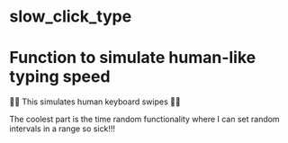 # slow_click_type
# Function to simulate human-like typing speed

🏴‍☠️ This simulates human keyboard swipes 🏴‍☠️ 

The coolest part is the time random functionality where I can set random intervals in a range so sick!!! 
